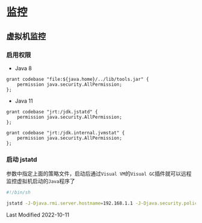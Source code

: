 # 监控

## 虚拟机监控

### 启用权限

- Java 8

```
grant codebase "file:${java.home}/../lib/tools.jar" {
    permission java.security.AllPermission;
};
```

- Java 11

```
grant codebase "jrt:/jdk.jstatd" {
    permission java.security.AllPermission;
};

grant codebase "jrt:/jdk.internal.jvmstat" {
    permission java.security.AllPermission;
};
```

### 启动 jstatd

参数中指定上面的策略文件，启动后通过`Visual VM`的`Visual GC`插件就可以远程监控虚拟机启动的`Java`程序了

```bash
#!/bin/sh

jstatd -J-Djava.rmi.server.hostname=192.168.1.1 -J-Djava.security.policy=./jstatd.policy -p 4416 &
```

Last Modified 2022-10-11
